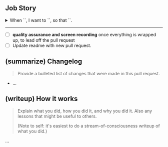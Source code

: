 ## Job Story

<details>
<summary>When `<X>`, I want to `<Y>`, so that `<Z>`.</summary>

## Notion

> Provide a link to the Notion block corresponding to this job story.
>
> (Sorry folks, these blocks are internal to my Notion workspace!)

> (link goes here)

## Development Checklist

> Run through the following steps to complete your work.

* [ ] Implement a rough first draft.
* [ ] Once done, perform a general review of `Files changed` and revise anything that needs to be cleaned up.

## Quality Assurance Checklist

> Ensure that your work adheres to the following principles.

* [ ] **Modular**. Are you touching the scene file? If so, can you limit your changes to prefab files instead?
* [ ] **Editable**. Has any configuration been moved into ScriptableObjects, so that modified values persist even after exiting Play mode?
* [ ] **Debuggable**. Do you have debug views for the prefabs/systems that you are creating?
* [ ] **Learnable**. Consider how the player will learn what you implement in this pull request. Are the affordances appropriately communicated with signifiers?

</details>

---

* [ ] **quality assurance and screen recording** once everything is wrapped up, to lead off the pull request
* [ ] Update readme with new pull request.

## (summarize) Changelog

> Provide a bulleted list of changes that were made in this pull request.

* ...

## (writeup) How it works

> Explain what you did, how you did it, and why you did it. Also any lessons that might be useful to others.
>
> (Note to self: it's easiest to do a stream-of-consciousness writeup of what you did.)

...
